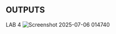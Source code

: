 ## OUTPUTS

LAB 4
![Screenshot 2025-07-06 014740](https://github.com/user-attachments/assets/84881462-4209-4e3c-9ef8-a3e911d2401d)
